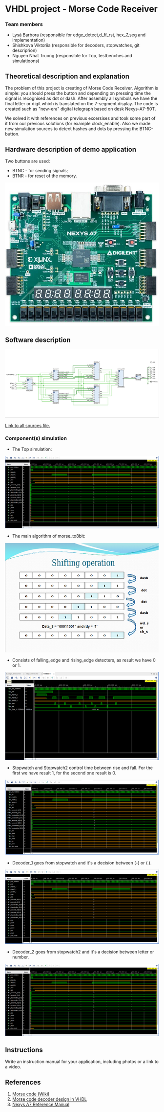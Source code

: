 # VHDL project - Morse Code Receiver

### Team members

* Lysá Barbora (responsible for edge_detect,d_ff_rst, hex_7_seg and implementation)
* Shishkova Viktoriia (responsible for decoders, stopwatches, git descriprion)
* Nguyen Nhat Truong (responsible for Top, testbenches and simulatioons)

## Theoretical description and explanation

The problem of this project is creating of Morse Code Receiver. Algorithm is simple: you should press the button and depending on pressing time the signal is recognised as dot or dash. After assembly all symbols we have the final letter or digit which is translated on the 7-segment display. The code is created such as "new-era" digital telegraph based on desk Nexys-A7-50T. 

We solved it with references on previous excersises and took some part of it from our previous solutions (for example clock_enable). Also we made new simulation sources to detect hashes and dots by pressing the BTNC-button. 

## Hardware description of demo application

Two buttons are used: 
- BTNC - for sending signals;
- BTNR - for reset of the memory.

![nexys.png](nexys.png)


## Software description

![schema.png](schema.png)

[Link to all sources file.](projekt_vhdl/fin_projekt/projekt_1.srcs) 

### Component(s) simulation

* The Top simulation:

![top.png](top.png)

* The main algorithm of morse_to8bit:

![shifting_op.png](shifting_op.png)

* Consists of falling_edge and rising_edge detecters, as result we have 0 or 1.

![edge_sim.png](edge_sim.png)

* Stopwatch and Stopwatch2 control time between rise and fall. For the first we have result 1, for the second one result is 0.

![watch_2.png](watch_2.png)

* Decoder_1 goes from stopwatch and it's a decision between (-) or (.). 

![dec_1.png](dec_1.png)

* Decoder_2 goes from stopwatch2 and it's a decision between letter or number. 

![decod_2.png](decod_2.png)

## Instructions

Write an instruction manual for your application, including photos or a link to a video.

## References

1. [Morse code (Wiki)](https://en.wikipedia.org/wiki/Morse_code)
2. [Morse code decoder design in VHDL](https://www.researchgate.net/publication/305379385_Morse_code_decoder_design_in_VHDL_using_FPGA_Spartan_3E_development_kit)
3. [Nexys A7 Reference Manual](https://digilent.com/reference/programmable-logic/nexys-a7/reference-manual)
